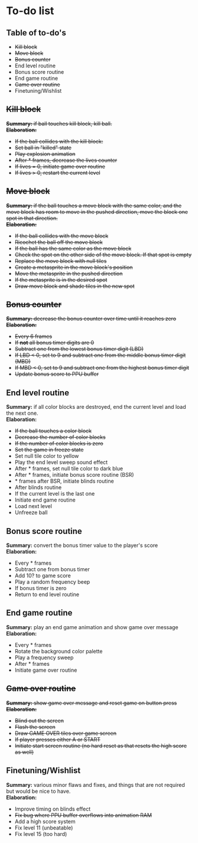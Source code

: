# To-do list

## Table of to-do's
- ~~Kill block~~
- ~~Move block~~
- ~~Bonus counter~~
- End level routine
- Bonus score routine
- End game routine
- ~~Game over routine~~
- Finetuning/Wishlist

## ~~Kill block~~
~~**Summary:** if ball touches kill block, kill ball.~~  
~~**Elaboration:**~~
- ~~If the ball collides with the kill block:~~
- ~~Set ball in "killed" state~~
- ~~Play explosion animation~~
- ~~After \* frames, decrease the lives counter~~
- ~~If lives = 0, initiate game over routine~~
- ~~If lives > 0, restart the current level~~

## ~~Move block~~
~~**Summary:** if the ball touches a move block with the same color, and the move block has room to move in the pushed direction, move the block one spot in that direction.~~  
~~**Elaboration:**~~
- ~~If the ball collides with the move block~~
- ~~Ricochet the ball off the move block~~
- ~~If the ball has the same color as the move block~~
- ~~Check the spot on the other side of the move block. If that spot is empty~~
- ~~Replace the move block with null tiles~~
- ~~Create a metasprite in the move block's position~~
- ~~Move the metasprite in the pushed direction~~
- ~~If the metasprite is in the desired spot~~
- ~~Draw move block and shade tiles in the new spot~~

## ~~Bonus counter~~
~~**Summary:** decrease the bonus counter over time until it reaches zero~~  
~~**Elaboration:**~~
- ~~Every 6 frames~~
- ~~If **not** all bonus timer digits are 0~~
- ~~Subtract one from the lowest bonus timer digit (LBD)~~
- ~~If LBD < 0, set to 9 and subtract one from the middle bonus timer digit (MBD)~~
- ~~If MBD < 0, set to 9 and subtract one from the highest bonus timer digit~~
- ~~Update bonus score to PPU buffer~~

## End level routine
**Summary:** if all color blocks are destroyed, end the current level and load the next one.  
**Elaboration:**
- ~~If the ball touches a color block~~
- ~~Decrease the number of color blocks~~
- ~~If the number of color blocks is zero~~
- ~~Set the game in freeze state~~
- Set null tile color to yellow
- Play the end level sweep sound effect
- After \* frames, set null tile color to dark blue
- After \* frames, initiate bonus score routine (BSR)
- \* frames after BSR, initiate blinds routine
- After blinds routine
- If the current level is the last one
- Initiate end game routine
- Load next level
- Unfreeze ball

## Bonus score routine
**Summary:** convert the bonus timer value to the player's score  
**Elaboration:**
- Every \* frames
- Subtract one from bonus timer
- Add 10? to game score
- Play a random frequency beep
- If bonus timer is zero
- Return to end level routine

## End game routine
**Summary:** play an end game animation and show game over message  
**Elaboration:**
- Every \* frames
- Rotate the background color palette
- Play a frequency sweep
- After \* frames
- Initiate game over routine

## ~~Game over routine~~
~~**Summary:** show game over message and reset game on button press~~  
~~**Elaboration:**~~
- ~~Blind out the screen~~
- ~~Flash the screen~~
- ~~Draw GAME OVER tiles over game screen~~
- ~~If player presses either A or START~~
- ~~Initiate start screen routine (no hard reset as that resets the high score as well)~~

## Finetuning/Wishlist
**Summary:** various minor flaws and fixes, and things that are not required but would be nice to have.  
**Elaboration:**
- Improve timing on blinds effect
- ~~Fix bug where PPU buffer overflows into animation RAM~~
- Add a high score system
- Fix level 11 (unbeatable)
- Fix level 15 (too hard)

